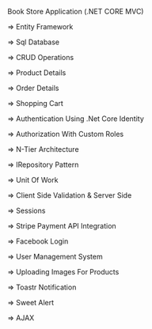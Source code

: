 Book Store Application (.NET CORE MVC)

=> Entity Framework

=> Sql Database

=> CRUD Operations

=> Product Details

=> Order Details

=> Shopping Cart

=> Authentication Using .Net Core Identity

=> Authorization With Custom Roles

=> N-Tier Architecture

=> IRepository Pattern

=> Unit Of Work

=> Client Side Validation & Server Side

=> Sessions

=> Stripe Payment API Integration

=> Facebook Login

=> User Management System

=> Uploading Images For Products

=> Toastr Notification

=> Sweet Alert

=> AJAX
